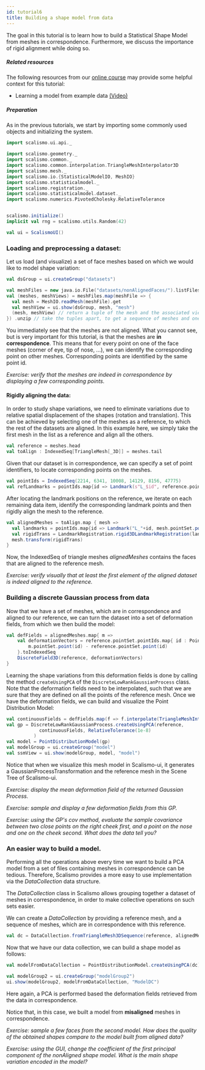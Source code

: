 ```yaml
---
id: tutorial6
title: Building a shape model from data
---
```


The goal in this tutorial is to learn how to build a Statistical Shape Model
from meshes in correspondence. Furthermore, we discuss the importance of rigid alignment while doing so.


##### Related resources

The following resources from our [online course](https://www.futurelearn.com/courses/statistical-shape-modelling) may provide
some helpful context for this tutorial:

- Learning a model from example data [(Video)](https://www.futurelearn.com/courses/statistical-shape-modelling/3/steps/250329)

##### Preparation

As in the previous tutorials, we start by importing some commonly used objects and initializing the system.

```scala
import scalismo.ui.api._

import scalismo.geometry._
import scalismo.common._
import scalismo.common.interpolation.TriangleMeshInterpolator3D
import scalismo.mesh._
import scalismo.io.{StatisticalModelIO, MeshIO}
import scalismo.statisticalmodel._
import scalismo.registration._
import scalismo.statisticalmodel.dataset._
import scalismo.numerics.PivotedCholesky.RelativeTolerance


scalismo.initialize()
implicit val rng = scalismo.utils.Random(42)

val ui = ScalismoUI()
```

### Loading and preprocessing a dataset:

Let us load (and visualize) a set of face meshes based on which we would like to model shape variation:

```scala
val dsGroup = ui.createGroup("datasets")

val meshFiles = new java.io.File("datasets/nonAlignedFaces/").listFiles
val (meshes, meshViews) = meshFiles.map(meshFile => {
  val mesh = MeshIO.readMesh(meshFile).get
  val meshView = ui.show(dsGroup, mesh, "mesh")
  (mesh, meshView) // return a tuple of the mesh and the associated view
}) .unzip // take the tuples apart, to get a sequence of meshes and one of meshViews
```

You immediately see that the meshes are not aligned. What you cannot see, but is
very important for this tutorial, is
that the meshes are **in correspondence**.
This means that for every point on one of the face meshes
(corner of eye, tip of nose, ...), we can identify the corresponding point on
other meshes.  Corresponding points are identified by the same point id.

*Exercise: verify that the meshes are indeed in correspondence by displaying a few corresponding points.*

#### Rigidly aligning the data:

In order to study shape variations, we need to eliminate variations due to
relative spatial displacement of the shapes (rotation and translation).
This can be achieved by selecting one of the meshes as a reference,
to which the rest of the datasets are aligned.
In this example here, we simply take the first mesh in the list as a reference and align all the others.

```scala
val reference = meshes.head
val toAlign : IndexedSeq[TriangleMesh[_3D]] = meshes.tail
```

Given that our dataset is in correspondence, we can specify a set of point
identifiers, to locate corresponding points on the meshes.

```scala
val pointIds = IndexedSeq(2214, 6341, 10008, 14129, 8156, 47775)
val refLandmarks = pointIds.map{id => Landmark(s"L_$id", reference.pointSet.point(PointId(id))) }
```

After locating the landmark positions on the reference, we iterate on each remaining data item, identify the corresponding landmark points and then rigidly align the mesh to the reference.

```scala
val alignedMeshes = toAlign.map { mesh =>
  val landmarks = pointIds.map{id => Landmark("L_"+id, mesh.pointSet.point(PointId(id)))}
  val rigidTrans = LandmarkRegistration.rigid3DLandmarkRegistration(landmarks, refLandmarks, center = Point(0,0,0))
  mesh.transform(rigidTrans)
}
```

Now, the IndexedSeq of triangle meshes *alignedMeshes* contains the faces that are aligned to the reference mesh.

*Exercise: verify visually that at least the first element of the aligned dataset is indeed aligned to the reference.*

### Building a discrete Gaussian process from data

Now that we have a set of meshes, which are in correspondence and aligned
to our reference, we can turn the dataset into a set of deformation fields,
from which we then build the model:

```scala
val defFields = alignedMeshes.map{ m =>
    val deformationVectors = reference.pointSet.pointIds.map{ id : PointId =>
        m.pointSet.point(id) - reference.pointSet.point(id)
    }.toIndexedSeq
    DiscreteField3D(reference, deformationVectors)
}
```

Learning the shape variations from this deformation fields is
done by calling the method ```createUsingPCA``` of the
```DiscreteLowRankGaussianProcess``` class.
Note that the deformation fields need to be interpolated, such that we are sure that they are defined on
all the points of the reference mesh. Once we have the deformation fields, we can build and
visualize the Point Distribution Model:

```scala
val continuousFields = defFields.map(f => f.interpolate(TriangleMeshInterpolator3D()) )
val gp = DiscreteLowRankGaussianProcess.createUsingPCA(reference,
            continuousFields, RelativeTolerance(1e-8)
          )
val model = PointDistributionModel(gp)
val modelGroup = ui.createGroup("model")
val ssmView = ui.show(modelGroup, model, "model")
```


Notice that when we visualize this mesh model in Scalismo-ui,
it generates a GaussianProcessTransformation and the reference mesh in the
Scene Tree of Scalismo-ui.


*Exercise: display the mean deformation field of the returned Gaussian Process.*

*Exercise: sample and display a few deformation fields from this GP.*

*Exercise: using the GP's *cov* method, evaluate the sample covariance between two close points on the right cheek first, and a point on the nose and one on the cheek second. What does the data tell you?*


### An easier way to build a model.

Performing all the operations above every time we want to build a PCA model
from a set of files containing meshes in correspondence can be tedious.
Therefore, Scalismo provides a more easy to use implementation via the
*DataCollection* data structure.


The *DataCollection* class in Scalismo allows grouping together a dataset of meshes in correspondence,
in order to make collective operations on such sets easier.

We can create a *DataCollection* by providing a reference mesh, and
a sequence of meshes, which are in correspondence with this reference.

```scala
val dc = DataCollection.fromTriangleMesh3DSequence(reference, alignedMeshes)
```

Now that we have our data collection, we can build a shape model as follows:

```scala
val modelFromDataCollection = PointDistributionModel.createUsingPCA(dc)

val modelGroup2 = ui.createGroup("modelGroup2")
ui.show(modelGroup2, modelFromDataCollection, "ModelDC")
```

Here again, a PCA is performed based the deformation fields retrieved from the data in correspondence.

Notice that, in this case, we built a model from **misaligned** meshes
in correspondence.

*Exercise: sample a few faces from the second model. How does the quality of the obtained shapes compare to the model built from aligned data?*

*Exercise: using the GUI, change the coefficient of the first principal component of the nonAligned shape model. What is the main shape variation encoded in the model?*

